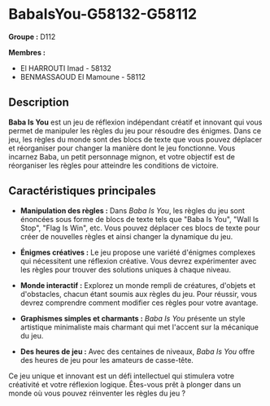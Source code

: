 # BabaIsYou-G58132-G58112

**Groupe :** D112

**Membres :**
- El HARROUTI Imad - 58132
- BENMASSAOUD El Mamoune - 58112

## Description

**Baba Is You** est un jeu de réflexion indépendant créatif et innovant qui vous permet de manipuler les règles du jeu pour résoudre des énigmes. Dans ce jeu, les règles du monde sont des blocs de texte que vous pouvez déplacer et réorganiser pour changer la manière dont le jeu fonctionne. Vous incarnez Baba, un petit personnage mignon, et votre objectif est de réorganiser les règles pour atteindre les conditions de victoire.

## Caractéristiques principales

- **Manipulation des règles :** Dans *Baba Is You*, les règles du jeu sont énoncées sous forme de blocs de texte tels que "Baba Is You", "Wall Is Stop", "Flag Is Win", etc. Vous pouvez déplacer ces blocs de texte pour créer de nouvelles règles et ainsi changer la dynamique du jeu.

- **Énigmes créatives :** Le jeu propose une variété d'énigmes complexes qui nécessitent une réflexion créative. Vous devrez expérimenter avec les règles pour trouver des solutions uniques à chaque niveau.

- **Monde interactif :** Explorez un monde rempli de créatures, d'objets et d'obstacles, chacun étant soumis aux règles du jeu. Pour réussir, vous devrez comprendre comment modifier ces règles pour votre avantage.

- **Graphismes simples et charmants :** *Baba Is You* présente un style artistique minimaliste mais charmant qui met l'accent sur la mécanique du jeu.

- **Des heures de jeu :** Avec des centaines de niveaux, *Baba Is You* offre des heures de jeu pour les amateurs de casse-tête.

Ce jeu unique et innovant est un défi intellectuel qui stimulera votre créativité et votre réflexion logique. Êtes-vous prêt à plonger dans un monde où vous pouvez réinventer les règles du jeu ?
